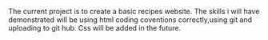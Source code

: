 The current project is to create a basic recipes website. The skills i will have demonstrated will be using html coding coventions correctly,using git and uploading to git hub. Css will be added in the future.
